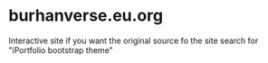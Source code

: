 # burhanverse.eu.org
Interactive site
if you want the original source fo the site search for "iPortfolio bootstrap theme"
